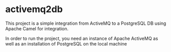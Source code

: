 # activemq2db

This project is a simple integration from ActiveMQ to a PostgreSQL DB using Apache Camel for integration.

In order to run the project, you need an instance of Apache ActiveMQ as well as an installation of PostgreSQL on the local machine